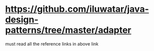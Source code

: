 # https://github.com/iluwatar/java-design-patterns/tree/master/adapter

must read all the reference links in above link